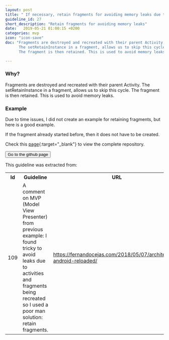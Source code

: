 ```yaml
---
layout: post
title: " If necessary, retain fragments for avoiding memory leaks due to configuration changes in the activities."
guideline_id: 27
short_description: "Retain fragments for avoiding memory leaks"
date:   2019-05-21 01:00:15 +0200
categories: mvp
icon: "icon-save"
doc: "Fragments are destroyed and recreated with their parent Activity.
      The setRetainInstance in a fragment, allows us to skip this cycle.
      The fragment is then retained. This is used to avoid memory leaks."

---
```

<h3>Why?</h3>
Fragments are destroyed and recreated with their parent Activity.
The setRetainInstance in a fragment, allows us to skip this cycle.
The fragment is then retained. This is used to avoid memory leaks.


<h3>Example</h3>
Due to time issues, I did not create an example for retaining fragments, but here is a good example.

<script src="https://gist.github.com/Geertdepont/d86d93767d2f95073716f3c926720d5a.js"></script>


<script src="https://gist.github.com/Geertdepont/9f0fd8ea570f16fcc05df5c091fd7873.js"></script>

If the fragment already started before, then it does not have to be created. 


Check this [page][github-page]{:target="_blank"} to view the complete repository.

<a href="https://www.androiddesignpatterns.com/2013/04/retaining-objects-across-config-changes.html" target="_blank"><button type="button" class="btn btn-primary btn-icon-right">Go to the github page</button></a>

This guideline was extracted from:
<table id="guidelinelinks">
  <tr>
    <th>Id</th>
    <th>Guideline</th>
    <th>URL</th>
  </tr>
    <tr>
      <td>109</td>
      <td>A comment on MVP (Model View Presenter) from previous example: I found tricky to avoid leaks due to activities and fragments being recreated so I used a poor man solution: retain fragments.</td>
     <td><a href="https://fernandocejas.com/2018/05/07/architecting-android-reloaded/" target="_blank">https://fernandocejas.com/2018/05/07/architecting-android-reloaded/</a></td>
    </tr> 
     
</table>

[github-page]: https://www.androiddesignpatterns.com/2013/04/retaining-objects-across-config-changes.html
